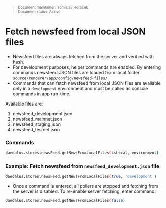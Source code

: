 <blockquote>
<sub>Document maintainer: Tomislav Horaček<br/>Document status: Active</sub>
</blockquote>

# Fetch newsfeed from local JSON files

- Newsfeed files are always fetched from the server and verified with hash.
- For development purposes, helper commands are enabled. By entering commands newsfeed JSON files are loaded from local folder `source/renderer/app/config/newsfeed-files/`. 
- Commands that can fetch newsfeed from local JSON files are available only in a `development` environment and must be called as console commands in app run-time.

Available files are:
1. newsfeed_development.json
2. newsfeed_mainnet.json
3. newsfeed_staging.json
4. newsfeed_testnet.json

### Commands

```bash
daedalus.stores.newsFeed.getNewsFromLocalFiles(isLocal, environment)
```

### Example: Fetch newsfeed from `newsfeed_development.json` file

```bash
daedalus.stores.newsFeed.getNewsFromLocalFiles(true, 'development')
```

- Once a command is entered, all pollers are stopped and fetching from the server is disabled. To re-enable server fetching, enter command:

```bash
daedalus.stores.newsFeed.getNewsFromLocalFiles(false)
```